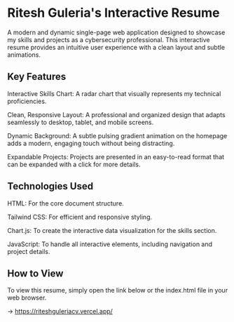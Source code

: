 # Ritesh Guleria's Interactive Resume
A modern and dynamic single-page web application designed to showcase my skills and projects as a cybersecurity professional. This interactive resume provides an intuitive user experience with a clean layout and subtle animations.

## Key Features
Interactive Skills Chart: A radar chart that visually represents my technical proficiencies.

Clean, Responsive Layout: A professional and organized design that adapts seamlessly to desktop, tablet, and mobile screens.

Dynamic Background: A subtle pulsing gradient animation on the homepage adds a modern, engaging touch without being distracting.

Expandable Projects: Projects are presented in an easy-to-read format that can be expanded with a click for more details.

## Technologies Used
HTML: For the core document structure.

Tailwind CSS: For efficient and responsive styling.

Chart.js: To create the interactive data visualization for the skills section.

JavaScript: To handle all interactive elements, including navigation and project details.

## How to View
To view this resume, simply open the link below or the index.html file in your web browser.

→ https://riteshguleriacv.vercel.app/
